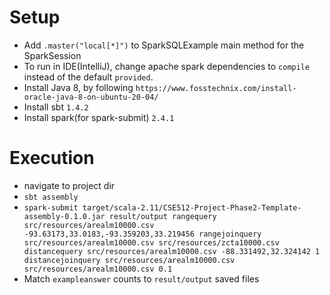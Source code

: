 # Setup

- Add `.master("local[*]")` to SparkSQLExample main method for the SparkSession
- To run in IDE(IntelliJ), change apache spark dependencies to `compile` instead of the default `provided`.
- Install Java 8, by following `https://www.fosstechnix.com/install-oracle-java-8-on-ubuntu-20-04/`
- Install sbt `1.4.2`
- Install spark(for spark-submit) `2.4.1`

# Execution

- navigate to project dir
- `sbt assembly`
- `spark-submit target/scala-2.11/CSE512-Project-Phase2-Template-assembly-0.1.0.jar result/output rangequery src/resources/arealm10000.csv -93.63173,33.0183,-93.359203,33.219456 rangejoinquery src/resources/arealm10000.csv src/resources/zcta10000.csv distancequery src/resources/arealm10000.csv -88.331492,32.324142 1 distancejoinquery src/resources/arealm10000.csv src/resources/arealm10000.csv 0.1`
- Match `exampleanswer` counts to `result/output` saved files